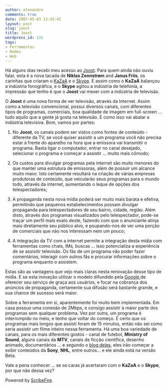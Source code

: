 ```yaml
---
author: alexandre
comments: true
date: 2007-05-03 13:43:42
layout: post
slug: joost
title: Joost
wordpress_id: 131
tags:
- Ferramentas
- Redes
- Web
---
```


Há alguns dias recebi meu acesso ao [Joost](http://www.joost.com). Para quem ainda não ouviu falar, esta é a nova tacada de **Niklas Zennstrøm** and **Janus Friis**, os carinhas que criaram o [KaZaA](http://www.kazaa.com) e o [Skype](http://www.skype.com). E assim como o **KaZaA** balançou a indústria fonográfica, e o **Skype** agitou a indústria de telefonia, a impressão que tenho é que o **Joost** vai mexer com a indústria de televisão.

O **Joost** é uma nova forma de ver televisão, através da Internet. Assim como a televisão convencional, possui diversos canais, com diferentes tipos de programas, comerciais, boa qualidade de imagem em full-screen ... tudo aquilo que a gente já gosta na televisão. E como isso vai abalar a indústria televisiva. Bom, vamos por partes:

1. No **Joost**, os canais podem ser vistos como fontes de conteúdo - diferente da TV, se você quiser assistir a um programa você não precisa estar à frente do aparelho na hora que a emissora vai transmitir o programa. Basta ligar o computador, entrar no canal desejado, selecionar o programa e começar a assistir ... muito mais cômodo;

2. Os custos para divulgar programas pela internet são muito menores do que manter uma estrutura de emissoras, além de possuir um alcance muito maior. Isto certamente resultará na criação de várias empresas produtoras de conteúdo, que veicularão seus programas para o mundo todo, através da internet, aumentando o leque de opções dos telespectadores;

3. A propaganda nesta nova mídia poderá ser muito mais barata e efetiva, permitindo que pequenos estabelecimentos possam divulgar propaganda para telespectadores de seu bairro, cidade, região. Além disto, através dos programas visualizados pelo telespectador, pode-se traçar um perfil mais exato deste, fazendo com que o anunciante atinja mais diretamente seu público alvo, e poupando-nos de ver uma porção de comerciais que não nos interessam nem um pouco;

4. A integração da TV com a internet permite a integração desta mídia com ferramentas como chats, IMs, buscas ... isso potencializa a experiência de se assisitir televisão. Os fãs de um programa vão poder fazer comentários, interagir com outros fãs e procurar informações sobre o programa enquanto o assistem.

Estas são as vantagens que vejo mais claras nesta renovação desse tipo de mídia. E se esta inovação utilizar o modelo difundido pela [Google ](http://www.google.com)de oferecer seu serviço de graça aos usuários, e focar na cobrança dos anúncios de propaganda, certamente sua difusão será bastante grande, e sua chance de sucesso será maior.

Sobre a ferramenta em si, aparentemente foi muito bem implementada. Em casa possuo uma conexão de 2Mbps, e consigo assistir à maior parte dos programas sem qualquer problema. Vez por outra, um programa é interrompido no meio, e tenho que voltar do começo. É certo que os programas mais longos que assisti foram de 15 minutos, então não sei como seria assistir um filme inteiro nessa ferramenta. Há uma boa variedade de canais, para os mais diferentes gostos - canal de futebol, **Ministry of Sound**, alguns canais da **MTV**, canais de ficção científica, desenho animado, documentários ... e segundo o [blog deles](http://www.joost.com/blog), eles irão começar a exibir conteúdos da **Sony**, **NHL**, entre outros... e ele ainda está na versão Beta.

Vale a pena conhecer ... se os caras já acertaram com o **KaZaA** e o **Skype**, por que não dessa vez?


Powered by [ScribeFire](http://scribefire.com/).
